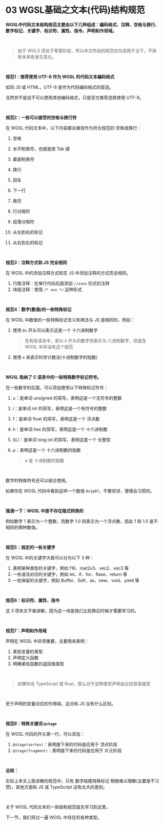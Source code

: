 # 03 WGSL基础之文本(代码)结构规范

**WGSL中代码文本结构规范主要由以下几种组成：编码格式、注释、空格与换行、数字标记、关键字、标识符、属性、指令、声明和作用域。**



<br>

> 由于 WGLS 还处于草案阶段，所以本文所说的规范仅仅适用于当下，不排除未来有发生变化。



<br>

**规范1：推荐使用 UTF-8 作为 WGSL 的代码文本编码格式**

如同 JS 或 HTML，UTF-8 是作为代码编码格式的首选。

当然并不是说不可以使用其他编码格式，只是官方推荐选择使用 UTF-8。



<br>

**规范2：一些可以接受的空格与换行符**

在 WGSL 代码文本中，以下内容都会被视作为符合规范的 空格或换行：

1. 空格

2. 水平制表符，也就是按 Tab 键

3. 垂直制表符

4. 换行

5. 回车

6. 下一行

7. 换页

8. 行分隔符

9. 段落分隔符

10. 从左到右的标记

11. 从右到左的标记



<br>

**规范3：注释方式和 JS 完全相同**

在 WGSL 中的添加注释方式和在 JS 中添加注释的方式完全相同。

1. 行尾注释：在单行代码后面添加 `//xxxx` 形式的注释
2. 块级注释：使用 `/* xxx */` 这种形式



<br>

**规范4：数字(数值)的一些特殊标记**

在 WGSL 中数值的一些特殊标记含义和用法与 JS 是相同的，例如：

1. 使用 `0x` 开头可以表示这是一个 十六进制数字

   > 在有些语言中，若以 `0` 开头的数字则表示为 八进制数字，但是在 WGSL 中并没有这个规范

2. 使用 `e` 来表示科学计数法(十进制数字的指数)



<br>

**WGSL 吸纳了 C 语言中的一些特殊数字标记符号。**

在一些数字的后面，可以添加使用以下特殊标记符号：

1. u：是单词 unsigned 的简写，表明这是一个无符号的整数

2. i：是单词 int 的简写，表明这是一个有符号的整数

3. f：是单词 float 的简写，表明这是一个 浮点数

4. h：是单词 hex 的简写，表明这是一个 十六进制数

5. l(L)：是单词 long int 的简写，表明这是一个 长整型

6. p：表明这是一个 十六进制数的指数

   > e 是 十进制数的指数



<br>

数字的特殊符号还可以结合使用。

如果你在 WGSL 代码中看到这样一个数值 `0x1p0f`，不要惊讶，慢慢会习惯的。



<br>

**强调一下：WGSL 中是不存在隐式转换的**

例如数字 1 表示为一个整数，而数字 1.0 则表示为一个浮点数，因此 1 和 1.0 是不相同的两种数值。



<br>

**规范5：规定的一些关键字**

在 WGSL 中的关键字大致可以分为以下 3 种：

1. 表明某种类型的关键字，例如 f16、mat2x3、vec2、vec3 等
2. 一些语法对应的关键字，例如 let、if、for、flase、return 等
3. 一些保留的关键字，例如 Buffer、Self、as、new、void、yield 等



<br>

**规范6：标识符、属性、指令**

这 3 项本文不做讲解，因为这一块是我们比较靠后时候才需要学习的。



<br>

**规范7：声明和作用域**

声明在 WGSL 中非常重要，主要用来表明：

1. 某些变量的类型
2. 声明定义函数
3. 明确某些函数的返回值类型



<br>

> 如果你会 TypeScript 或 Rust，那么对于这种类型声明会比较容易接受



<br>

至于声明的变量对应的作用域，这点和 JS 没有什么区别。



<br>

**规范8：特殊关键词 `@stage`**

在 WGSL 代码的开头第一行，可以添加：

1. `@stage(vertex)`：表明接下来的代码是应用于 顶点阶段
2. `@stage(fragment)`：表明接下来的代码是应用于 片元阶段



<br>

**总结：**

实际上本文上面讲解的规范中，只有 数字结尾特殊标记 稍微难以理解(主要是不习惯)，其他方面和 JS 或 TypeScript 没有太大的差别。



<br>

关于 WGSL 代码文本的一些结构规范就先学习到这里。

下一节，我们将过一遍 WGSL 中存在的各种类型。

